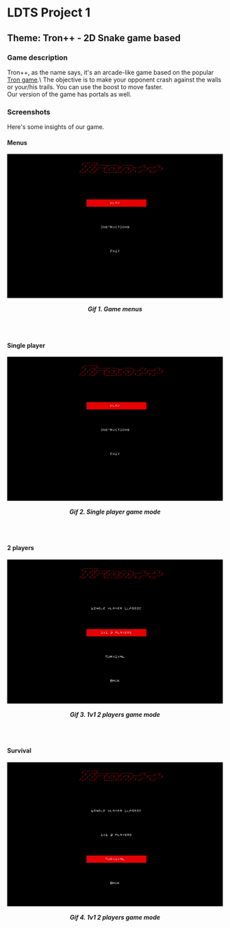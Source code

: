 # LDTS Project 1 

## Theme: Tron++ - 2D Snake game based 

### Game description

Tron++, as the name says, it's an arcade-like game based on the popular [Tron game](https://en.wikipedia.org/wiki/Tron_(video_game)).\
The objective is to make your opponent crash against the walls or your/his trails. You can use the boost to move faster.\
Our version of the game has portals as well.

### Screenshots

Here's some insights of our game.

#### Menus

<p align="center" justify="center">
  <img src="docs/gifs/menus.gif"/>
</p>
<p align="center">
  <b><i>Gif 1. Game menus</i></b>
</p>
<br>
<br />

#### Single player

<p align="center" justify="center">
  <img src="docs/gifs/single_player.gif"/>
</p>
<p align="center">
  <b><i>Gif 2. Single player game mode</i></b>
</p>
<br>
<br />

#### 2 players

<p align="center" justify="center">
  <img src="docs/gifs/2players.gif"/>
</p>
<p align="center">
  <b><i>Gif 3. 1v1 2 players game mode</i></b>
</p>
<br>
<br />

#### Survival


<p align="center" justify="center">
  <img src="docs/gifs/survival.gif"/>
</p>
<p align="center">
  <b><i>Gif 4. 1v1 2 players game mode</i></b>
</p>
<br>
<br />
